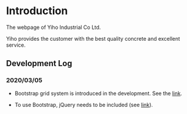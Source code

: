 # Introduction
The webpage of Yiho Industrial Co Ltd. 

Yiho provides the customer with the best quality concrete and excellent service. 



## Development Log

### 2020/03/05

- Bootstrap grid system is introduced in the development. See the [link](https://www.w3schools.com/bootstrap/bootstrap_grid_system.asp).

- To use Bootstrap, jQuery needs to be included (see [link](https://progressbar.tw/posts/6)).

